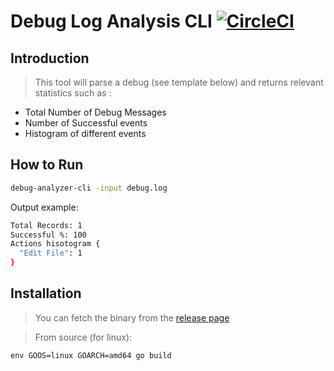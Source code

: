 # Debug Log Analysis CLI [![CircleCI](https://circleci.com/gh/eranchetz/debug-analyzer-cli.svg?style=svg)](https://circleci.com/gh/eranchetz/debug-analyzer-cli)

## Introduction

> This tool will parse a debug (see template below) and returns relevant statistics such as : 
 - Total Number of Debug Messages
 - Number of Successful events
 - Histogram of different events  

## How to Run


```bash
debug-analyzer-cli -input debug.log 
```

Output example: 
```bash
Total Records: 1
Successful %: 100
Actions hisotogram {
  "Edit File": 1
}
```

## Installation

> You can fetch the binary from the [release page](https://github.com/eranchetz/debug-analyzer-cli/releases)

> From source (for linux):

```
env GOOS=linux GOARCH=amd64 go build
```
